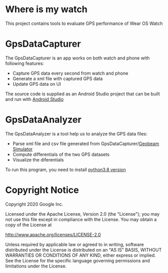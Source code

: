 # Where is my watch

This project contains tools to evaluate GPS performance of Wear OS Watch

# GpsDataCapturer
The GpsDataCapturer is an app works on both watch and phone with following features: 
  * Capture GPS data every second from watch and phone 
  * Generate a xml file with captured GPS data
  * Update GPS data on UI 

The source code is supplied as an Android Studio project that can be built and run with [Android Studio](https://developer.android.com/studio)
  
# GpsDataAnalyzer 
The GpsDataAnalyzer is a tool help us to analyze the GPS data files: 
  * Parse xml file and csv file generated from GpsDataCapturer/[Geobeam Simulator](https://github.com/googleinterns/geobeam)
  * Compute differentials of the two GPS datasets
  * Visualize the diferentials

To run this program, you need to install [python3.8 version](https://www.python.org/downloads/) 

# Copyright Notice
Copyright 2020 Google Inc.

Licensed under the Apache License, Version 2.0 (the "License"); you may not use this file except in compliance with the License. You may obtain a copy of the License at

http://www.apache.org/licenses/LICENSE-2.0

Unless required by applicable law or agreed to in writing, software distributed under the License is distributed on an "AS IS" BASIS, WITHOUT WARRANTIES OR CONDITIONS OF ANY KIND, either express or implied. See the License for the specific language governing permissions and limitations under the License.

